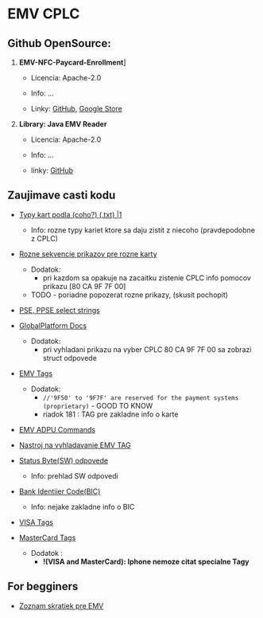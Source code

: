 # EMV CPLC

## Github OpenSource:

1) **EMV-NFC-Paycard-Enrollment**]
    - Licencia: Apache-2.0
    - Info: ...
    
    - Linky: [GitHub](https://github.com/devnied/EMV-NFC-Paycard-Enrollment), [Google Store](https://play.google.com/store/apps/details?id=com.github.devnied.emvnfccard.pro)
    
2) **Library: Java EMV Reader**
    - Licencia: Apache-2.0
    - Info: ...
    
    - linky: [GitHub](https://github.com/sasc999/javaemvreader)
    





## Zaujimave casti kodu

- [ Typy kart podla (coho?)  (.txt)  |1](https://github.com/devnied/EMV-NFC-Paycard-Enrollment/blob/master/library/src/test/resources/smartcard_list.txt)
    - Info: rozne typy kariet ktore sa daju zistit z niecoho (pravdepodobne z CPLC)

- [Rozne sekvencie prikazov pre rozne karty](https://github.com/devnied/EMV-NFC-Paycard-Enrollment/tree/master/library/src/test/resources/data)
    - Dodatok:
        - pri kazdom sa opakuje na zacaitku zistenie CPLC info pomocov prikazu [80 CA 9F 7F 00] 
    - TODO - poriadne popozerat rozne prikazy, (skusit pochopit)

- [PSE, PPSE select strings](https://github.com/sasc999/javaemvreader/blob/f0d5920a94a0dc4be505fbb5dd03a7f1992f82bc/src/main/java/sasc/emv/EMVAPDUCommands.java#L53)

- [GlobalPlatform Docs](https://sourceforge.net/p/globalplatform/wiki/GPShell/)
    - Dodatok: 
        - pri vyhladani prikazu na vyber CPLC 80 CA 9F 7F 00 sa zobrazi struct odpovede

- [EMV Tags](https://github.com/sasc999/javaemvreader/blob/master/src/main/java/sasc/emv/EMVTags.java)
    -  Dodatok:
        - `//'9F50' to '9F7F' are reserved for the payment systems (proprietary)` - GOOD TO KNOW
        - riadok 181 : TAG pre zakladne info o karte
        
- [EMV ADPU Commands](https://github.com/sasc999/javaemvreader/blob/master/src/main/java/sasc/emv/EMVAPDUCommands.java#L26)

- [Nastroj na vyhladavanie EMV TAG](https://emvlab.org/emvtags/)

- [ Status Byte(SW) odpovede](https://github.com/sasc999/javaemvreader/blob/f0d5920a94a0dc4be505fbb5dd03a7f1992f82bc/src/main/java/sasc/emv/SW.java#L30)
    - Info: prehlad SW odpovedi

- [Bank Identiier Code(BIC)](https://github.com/sasc999/javaemvreader/blob/f0d5920a94a0dc4be505fbb5dd03a7f1992f82bc/src/main/java/sasc/emv/BankIdentifierCode.java#L24)
    - Info:  nejake zakladne info o BIC
    
- [VISA  Tags]( https://github.com/sasc999/javaemvreader/blob/master/src/main/java/sasc/emv/system/visa/VISATags.java)

- [MasterCard Tags]( https://github.com/sasc999/javaemvreader/blob/master/src/main/java/sasc/emv/system/mastercard) 
  - Dodatok : 
      - **!(VISA and MasterCard):  Iphone nemoze citat specialne Tagy**
## For begginers
- [Zoznam skratiek pre EMV](https://www.level2kernel.com/emv_glossary.html)

